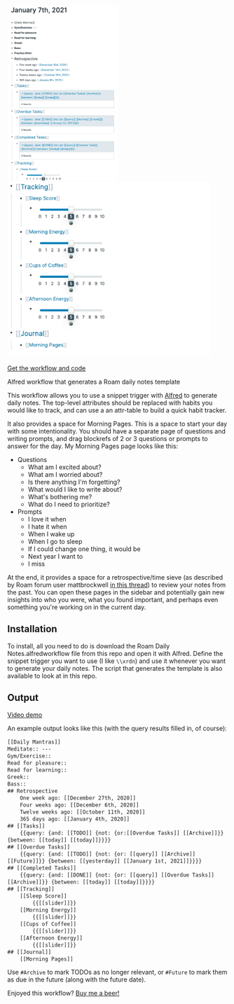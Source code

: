 <img src="https://github.com/kylestratis/roam-daily-notes/blob/gh-pages/rdn_01.png" height=400 /> <img src="https://github.com/kylestratis/roam-daily-notes/blob/gh-pages/rdn_02.png" height=400 />

[Get the workflow and code](https://github.com/kylestratis/roam-daily-notes)

Alfred workflow that generates a Roam daily notes template

This workflow allows you to use a snippet trigger with [Alfred](https://www.alfredapp.com/) to generate daily notes. The top-level attributes should be replaced with habits you would like to track, and can use a an attr-table to build a quick habit tracker.

It also provides a space for Morning Pages. This is a space to start your day with some intentionality. You should have a separate page of questions and writing prompts, and drag blockrefs of 2 or 3 questions or prompts to answer for the day. My Morning Pages page looks like this:
- Questions
    - What am I excited about? 
    - What am I worried about? 
    - Is there anything I'm forgetting?
    - What would I like to write about?
    - What's bothering me? 
    - What do I need to prioritize? 
- Prompts
    - I love it when
    - I hate it when 
    - When I wake up
    - When I go to sleep 
    - If I could change one thing, it would be 
    - Next year I want to
    - I miss

At the end, it provides a space for a retrospective/time sieve (as described by Roam forum user mattbrockwell [in this thread](https://forum.roamresearch.com/t/what-would-be-your-top-3-tips-for-beginners/255)) to review your notes from the past. You can open these pages in the sidebar and potentially gain new insights into who you were, what you found important, and perhaps even something you're working on in the current day.

## Installation
To install, all you need to do is download the Roam Daily Notes.alfredworkflow file from this repo and
open it with Alfred. Define the snippet trigger you want to use (I like `\\xrdn`) and use it whenever you
want to generate your daily notes. The script that generates the template is also available to look
at in this repo. 

## Output
[Video demo](https://www.loom.com/share/4d9543d505834dc1970324326871ab5a)

An example output looks like this (with the query results filled in, of course): 
```
[[Daily Mantras]]
Meditate:: ---
Gym/Exercise::
Read for pleasure::
Read for learning::
Greek::
Bass::
## Retrospective
    One week ago: [[December 27th, 2020]]
    Four weeks ago: [[December 6th, 2020]]
    Twelve weeks ago: [[October 11th, 2020]]
    365 days ago: [[January 4th, 2020]]
## [[Tasks]]
    {{query: {and: [[TODO]] {not: {or:[[Overdue Tasks]] [[Archive]]}} {between: [[today]] [[today]]}}}}
## [[Overdue Tasks]]
    {{query: {and: [[TODO]] {not: {or: [[query]] [[Archive]] [[Future]]}} {between: [[yesterday]] [[January 1st, 2021]]}}}}
## [[Completed Tasks]]
    {{query: {and: [[DONE]] {not: {or: [[query]] [[Overdue Tasks]] [[Archive]]}} {between: [[today]] [[today]]}}}}
## [[Tracking]]
    [[Sleep Score]]
        {{[[slider]]}}
    [[Morning Energy]]
        {{[[slider]]}}
    [[Cups of Coffee]]
        {{[[slider]]}}
    [[Afternoon Energy]]
        {{[[slider]]}}
## [[Journal]]
    [[Morning Pages]]
```  

Use `#Archive` to mark TODOs as no longer relevant, or `#Future` to mark them as due in the future (along with the future date).

Enjoyed this workflow? [Buy me a beer!](https://www.buymeacoffee.com/kylestratis)
